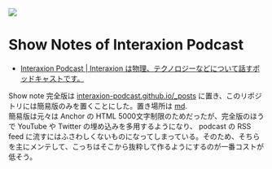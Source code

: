 ![](https://github.com/interaxion-podcast/show-notes/workflows/md2html/badge.svg)
# Show Notes of Interaxion Podcast

- [Interaxion Podcast | Interaxion は物理、テクノロジーなどについて話すポッドキャストです。](https://interaxion-podcast.github.io/)

Show note 完全版は [interaxion-podcast.github.io/_posts](https://github.com/interaxion-podcast/interaxion-podcast.github.io/tree/master/_posts) に置き、このリポジトリには簡易版のみを置くことにした。置き場所は [md](md).  
簡易版は元々は Anchor の HTML 5000文字制限のためだったが、完全版のほうで YouTube や Twitter の埋め込みを多用するようになり、 podcast の RSS feed に流すにはふさわしくないものになってしまっている。そのため、そちらを主にメンテして、こっちはそこから抜粋して作るようにするのが一番コストが低そう。
